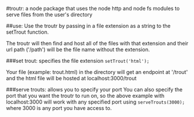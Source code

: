 #troutr:
a node package that uses the node http and node fs modules to serve files from the user's directory

##use:
Use the troutr by passing in a file extension as a string to the setTrout function.

 The troutr will then find and host all of the files with that extension and their url path ('/path') will be the file name without the extension. 

###set trout: specifies the file extension
 `setTrout('html');` 

Your file (example: trout.html) in the directory will get an endpoint at '/trout' and the html file will be hosted at localhost:3000/trout

###serve trouts: allows you to specify your port
You can also specify the port that you want the troutr to run on, so the above example with localhost:3000 will work with any specified port using `serveTrouts(3000);` where 3000 is any port you have access to. 


